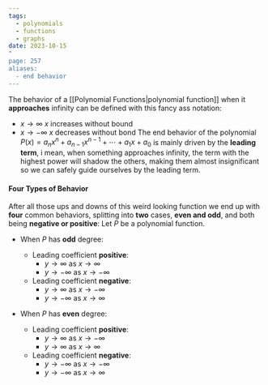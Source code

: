 ```yaml
---
tags:
  - polynomials
  - functions
  - graphs
date: 2023-10-15
"
page: 257
aliases:
  - end behavior
---
```

The behavior of a [[Polynomial Functions|polynomial function]] when it **approaches** infinity can be defined with this fancy ass notation:
- $x \rightarrow \infty$  $x$ increases without bound
- $x \rightarrow -\infty$ $x$ decreases without bond
The end behavior of the polynomial $P(x) = a_{n}x^{n}+ a_{n-1}x^{n-1}+ \cdots + a_{1}x + a_{0}$ is mainly driven by the **leading term**, i mean, when something approaches infinity, the term with the highest power will shadow the others, making them almost insignificant so we can safely guide ourselves by the leading term.
#### Four Types of Behavior
After all those ups and downs of this weird looking function we end up with **four** common behaviors, splitting into **two** cases, **even and odd**, and both being **negative or positive**:
Let $P$ be a polynomial function.
- When $P$ has **odd** degree: 
	- Leading coefficient **positive**:
		- $y \rightarrow \infty$ as $x \rightarrow \infty$ 
		- $y \rightarrow -\infty$ as $x \rightarrow -\infty$ 
	- Leading coefficient **negative**:
		- $y \rightarrow \infty$ as $x \rightarrow -\infty$ 
		- $y \rightarrow -\infty$ as $x \rightarrow \infty$

- When $P$ has **even** degree:
	- Leading coefficient **positive**:
		- $y \rightarrow \infty$ as $x \rightarrow -\infty$
		- $y \rightarrow \infty$ as $x \rightarrow \infty$  
	- Leading coefficient **negative**:
		- $y \rightarrow -\infty$ as $x \rightarrow -\infty$
		- $y \rightarrow -\infty$ as $x \rightarrow \infty$   